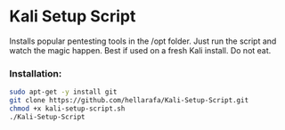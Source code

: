 # Kali Setup Script

Installs popular pentesting tools in the /opt folder. Just run the script and watch the magic happen. Best if used on a fresh Kali install. Do not eat.

### Installation:
```bash
sudo apt-get -y install git
git clone https://github.com/hellarafa/Kali-Setup-Script.git
chmod +x kali-setup-script.sh
./Kali-Setup-Script
```

